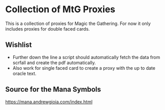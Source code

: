 # Collection of MtG Proxies

This is a collection of proxies for Magic the Gathering.
For now it only includes proxies for double faced cards.

## Wishlist

- Further down the line a script should automatically fetch the data from scrfall and create the pdf automatically.
- Also work for single faced card to create a proxy with the up to date oracle text.

## Source for the Mana Symbols

https://mana.andrewgioia.com/index.html

